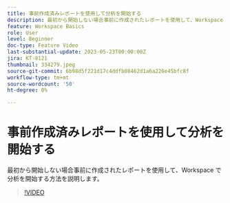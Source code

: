 ```yaml
---
title: 事前作成済みレポートを使用して分析を開始する
description: 最初から開始しない場合事前に作成されたレポートを使用して、Workspace で分析を開始する方法を説明します。
feature: Workspace Basics
role: User
level: Beginner
doc-type: Feature Video
last-substantial-update: 2023-05-23T00:00:00Z
jira: KT-8121
thumbnail: 334279.jpeg
source-git-commit: 6b98d5f221d17c4ddfb08462d1a6a226e45bfc8f
workflow-type: tm+mt
source-wordcount: '50'
ht-degree: 0%

---
```



# 事前作成済みレポートを使用して分析を開始する

最初から開始しない場合事前に作成されたレポートを使用して、Workspace で分析を開始する方法を説明します。

>[!VIDEO](https://video.tv.adobe.com/v/334279/?learn=on)

